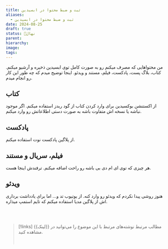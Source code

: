 ```yaml
---
title: ثبت و ضبط محتوا در ابسیدین
aliases:
  - ثبت و ضبط محتوا در ابسیدین
date: 2024-08-25
draft: true
status: 🌱نهال
parent: 
hierarchy: 
image: 
tags:
---
```

من محتواهایی که مصرف میکنم رو به صورت کامل توی ابسیدین ذخیره و آرشیو میکنم. کتاب، بلاگ پست، پادکست، فیلم، مستند و ویدئو. اینجا توضیح میدم که چه طور این کار رو انجام میدم.

## کتاب
از اکستنشن بوکسیدین برای وارد کردن کتاب از گود ریدز استفاده میکنم. اگر موجود نباشه یا نسخه اش متفاوت باشه به صورت دستی اطلاعاتش رو وارد میکنم.

## پادکست
از پلاگین پادکست نوت استفاده میکنم.

## فیلم، سریال و مستند
هر چیزی که توی ای ام دی بی باشه رو راحت اضافه میکنم. ترفندش اینجا هست.

## ویدئو
هنوز روشی پیدا نکردم که ویدئو رو وارد کنه. از یوتیوب تد و...
اما برای یادداشت برداری اش از پلاگین مدیا استفاده میکنم که تایم استمپ میذاره.












<br/><br/>

> [!links] مطالب مرتبط
> نوشته‌های مرتبط با این موضوع را می‌توانید در {{لینک}} مشاهده کنید.
> 
> <br/>
